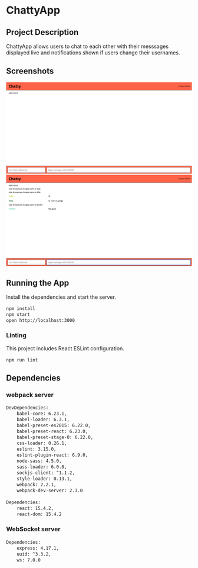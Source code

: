 # ChattyApp

## Project Description

ChattyApp allows users to chat to each other with their messsages displayed live and notifications shown if users change their usernames.

## Screenshots

!["Screenshot of Start_Page"](docs/Main_Page.png)
!["Screenshot of Multiple_ Messages"](docs/Multiple_Messages.png)


## Running the App


Install the dependencies and start the server.

```
npm install
npm start
open http://localhost:3000
```

### Linting

This project includes React ESLint configuration.

```
npm run lint
```

## Dependencies

### webpack server

    DevDependencies:
        babel-core: 6.23.1,
        babel-loader: 6.3.1,
        babel-preset-es2015: 6.22.0,
        babel-preset-react: 6.23.0,
        babel-preset-stage-0: 6.22.0,
        css-loader: 0.26.1,
        eslint: 3.15.0,
        eslint-plugin-react: 6.9.0,
        node-sass: 4.5.0,
        sass-loader: 6.0.0,
        sockjs-client: ^1.1.2,
        style-loader: 0.13.1,
        webpack: 2.2.1,
        webpack-dev-server: 2.3.0
        
    Dependencies:
        react: 15.4.2,
        react-dom: 15.4.2

### WebSocket server

    Dependencies:
        express: 4.17.1,
        uuid: ^3.3.2,
        ws: 7.0.0

